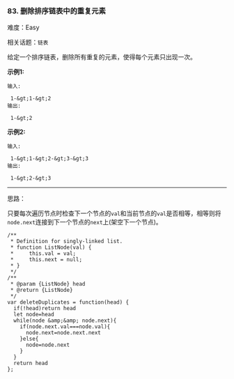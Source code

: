 ### 83. 删除排序链表中的重复元素

难度：Easy

相关话题：`链表`

给定一个排序链表，删除所有重复的元素，使得每个元素只出现一次。



 **示例1:** 





```
输入:

 1-&gt;1-&gt;2
输出:

 1-&gt;2

```

 **示例2:** 





```
输入:

 1-&gt;1-&gt;2-&gt;3-&gt;3
输出:

 1-&gt;2-&gt;3
```


-----

思路：

只要每次遍历节点时检查下一个节点的`val`和当前节点的`val`是否相等，相等则将`node.next`连接到下一个节点的`next`上(架空下一个节点)。


```
/**
 * Definition for singly-linked list.
 * function ListNode(val) {
 *     this.val = val;
 *     this.next = null;
 * }
 */
/**
 * @param {ListNode} head
 * @return {ListNode}
 */
var deleteDuplicates = function(head) {
  if(!head)return head
  let node=head
  while(node &amp;&amp; node.next){
    if(node.next.val===node.val){
      node.next=node.next.next
    }else{
      node=node.next
    }
  }
  return head
};



```
